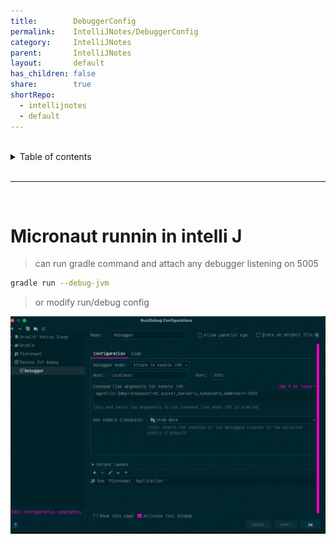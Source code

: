 ```yaml
---
title:        DebuggerConfig    
permalink:    IntelliJNotes/DebuggerConfig    
category:     IntelliJNotes    
parent:       IntelliJNotes    
layout:       default    
has_children: false    
share:        true    
shortRepo:    
  - intellijnotes    
  - default    
---
```

    
    
<br/>    
    
<details markdown="block">    
<summary>    
Table of contents    
</summary>    
{: .text-delta }    
1. TOC    
{:toc}    
</details>    
    
<br/>    
    
***    
    
<br/>    
    
# Micronaut runnin in intelli J    
    
> can run gradle command and attach any debugger listening on 5005    
    
```bash    
gradle run --debug-jvm    
```    
    
> or modify run/debug config    
    
![debuggerConfig.png](assets%2Fimages%2FdebuggerConfig.png)